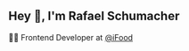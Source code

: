 ## Hey 👋, I'm Rafael Schumacher

👨‍💻 Frontend Developer at [@iFood](https://carreiras.ifood.com.br/)

<!--
**rbschumacher/rbschumacher** is a ✨ _special_ ✨ repository because its `README.md` (this file) appears on your GitHub profile.
